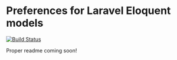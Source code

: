 Preferences for Laravel Eloquent models
=======================================

[![Build Status](https://travis-ci.org/klaude/eloquent-preferences.png)](https://travis-ci.org/klaude/eloquent-preferences)

Proper readme coming soon!

